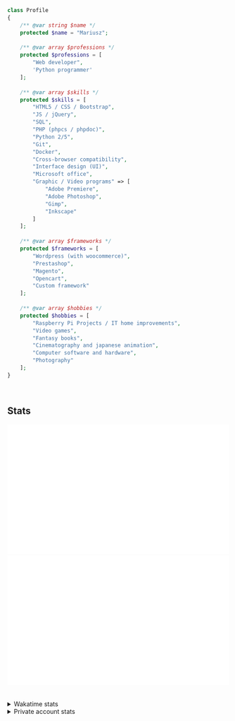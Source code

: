 ```php
class Profile
{
    /** @var string $name */
    protected $name = "Mariusz";

    /** @var array $professions */
    protected $professions = [
        "Web developer",
        'Python programmer'
    ];

    /** @var array $skills */
    protected $skills = [
        "HTML5 / CSS / Bootstrap",
        "JS / jQuery",
        "SQL",
        "PHP (phpcs / phpdoc)",
        "Python 2/5",
        "Git",
        "Docker",
        "Cross-browser compatibility",
        "Interface design (UI)",
        "Microsoft office",
        "Graphic / Video programs" => [
            "Adobe Premiere",
            "Adobe Photoshop",
            "Gimp",
            "Inkscape"
        ]
    ];

    /** @var array $frameworks */
    protected $frameworks = [
        "Wordpress (with woocommerce)",
        "Prestashop",
        "Magento",
        "Opencart",
        "Custom framework"
    ];

    /** @var array $hobbies */
    protected $hobbies = [
        "Raspberry Pi Projects / IT home improvements",
        "Video games",
        "Fantasy books",
        "Cinematography and japanese animation",
        "Computer software and hardware",
        "Photography"
    ];
}
```

<br />

## Stats
![](https://raw.githubusercontent.com/MPProgrammer/MPProgrammer/master/stats/overview.svg#gh-dark-mode-only)
![](https://raw.githubusercontent.com/MPProgrammer/MPProgrammer/master/stats/languages.svg#gh-dark-mode-only)

<br />

<details>
  <summary>Wakatime stats</summary>
  <br />
  
  [![willianrod's wakatime stats](https://github-readme-stats.vercel.app/api/wakatime?username=@MPProgrammer)](https://github.com/anuraghazra/github-readme-stats)
</details>

<details>
  <summary>Private account stats</summary>
  <br />
  
  ![](https://raw.githubusercontent.com/Kirri777/Kirri777/master/stats/overview.svg#gh-dark-mode-only)
  ![](https://raw.githubusercontent.com/Kirri777/Kirri777/master/stats/languages.svg#gh-dark-mode-only)
</details>
